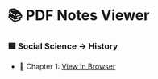# 📚 PDF Notes Viewer

### 🟦 Social Science → History

- 📘 Chapter 1: [View in Browser](https://raw.githubusercontent.com/ubsr-official/notebooks/main/NCERT-PDF/HISTORY/SSC-HISTORY-RISE_OF_NATIONALISM_IN_EUROPE-1.pdf)
